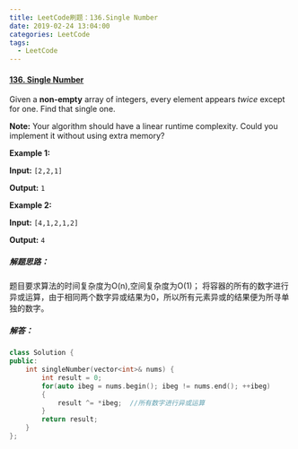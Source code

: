 ```yaml
---
title: LeetCode刷题：136.Single Number
date: 2019-02-24 13:04:00
categories: LeetCode
tags:
  - LeetCode
---
```

#### [136\. Single Number](https://leetcode-cn.com/problems/single-number/)
Given a **non-empty** array of integers, every element appears *twice* except for one. Find that single one.

**Note:**
Your algorithm should have a linear runtime complexity. Could you implement it without using extra memory?

**Example 1:**

**Input:** `[2,2,1]`

**Output:** `1`

**Example 2:**

**Input:** `[4,1,2,1,2]`

**Output:** `4`
##### 解题思路：
题目要求算法的时间复杂度为O(n),空间复杂度为O(1)；
将容器的所有的数字进行异或运算，由于相同两个数字异或结果为0，所以所有元素异或的结果便为所寻单独的数字。
##### 解答：
```cpp
class Solution {
public:
    int singleNumber(vector<int>& nums) {
        int result = 0;
        for(auto ibeg = nums.begin(); ibeg != nums.end(); ++ibeg)
        {
            result ^= *ibeg;  //所有数字进行异或运算 
        }
        return result;
    }
};
```